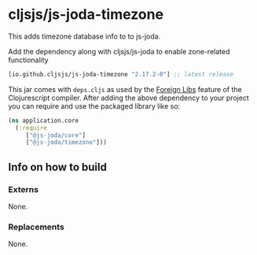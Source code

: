# cljsjs/js-joda-timezone


This adds timezone database info to to js-joda.

Add the dependency along with cljsjs/js-joda to enable zone-related functionality

[](dependency)
```clojure
[io.github.cljsjs/js-joda-timezone "2.17.2-0"] ;; latest release
```
[](/dependency)

This jar comes with `deps.cljs` as used by the [Foreign Libs][flibs] feature
of the Clojurescript compiler. After adding the above dependency to your project
you can require and use the packaged library like so:

```clojure
(ns application.core
  (:require
     ["@js-joda/core"]
     ["@js-joda/timezone"]))

```

## Info on how to build

### Externs

None.

### Replacements

None.

[flibs]: https://github.com/clojure/clojurescript/wiki/Foreign-Dependencies
